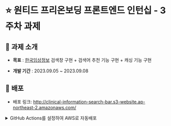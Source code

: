 # ⭐️ 원티드 프리온보딩 프론트엔드 인턴십 - 3주차 과제

## 📌 과제 소개

- **목표** : [한국임상정보](https://clinicaltrialskorea.com/) 검색창 구현 + 검색어 추천 기능 구현 + 캐싱 기능 구현

- **개발 기간** : 2023.09.05 ~ 2023.09.08

## 🔗 배포 
- 배포 링크: http://clinical-information-search-bar.s3-website.ap-northeast-2.amazonaws.com/
<details>
<summary> GitHub Actions를 설정하여 AWS로 자동배포</summary>
  ```
    name: clinical-information-search-bar

# main에 push 이벤트가 발생하면 트리거가 되어서 workflow 실행 됨
on:
  push:
    branches:
      - main
  workflow_dispatch:

jobs:
  cicd:
    runs-on: ubuntu-latest
    steps:
      - name: Git checkout😉
        uses: actions/checkout@v3
      - name: Run "✏️ Remove node_modules and Install node packages"
        run: npm ci
      - name: Run "⚒️ Project build"
        run: npm run build
      - name: Run "🚀 Deploy to S3"
        uses: jakejarvis/s3-sync-action@master
        with:
          args: --acl public-read --follow-symlinks --delete
        env:
          SOURCE_DIR: 'build'
          AWS_REGION: 'ap-northeast-2'
          REACT_APP_API_URL: ${{ secrets.REACT_APP_API_URL }}
          AWS_S3_BUCKET: ${{ secrets.AWS_S3_BUCKET }}
          AWS_ACCESS_KEY_ID: ${{ secrets.AWS_ACCESS_KEY_ID }}
          AWS_SECRET_ACCESS_KEY: ${{ secrets.AWS_SECRET_ACCESS_KEY }}

  ```
</details>

## 🛠️ 사용한 기술 스택

#### Development
`Webpack` `React` `HTML5` `styled-component` `Typescript` `React Router` `Axios`


## 🛫 시작 가이드

- 실행을 위해 다음 Node version이 필요합니다. Node.js v19.0.0

1. 다음 명령어를 사용하여 프로젝트를 clone 하거나,<br/>
   우측 상단의 Code 버튼 -> Download ZIP 를 눌러 프로젝트를 다운로드 하실 수 있습니다.
   ```
   git clone https://github.com/HYBEN09/clinical-information-search-bar.git
   ```
2. 프로젝트 실행에 필요한 패키지를 설치합니다.
   ```
   npm install
   ```

3. 패키지 설치가 끝났다면, 다음 명령어를 사용하여 프로젝트를 실행합니다.
    ```
    npm start
    ```

## 📃 과제 요구사항

- 질환명 검색시 API 호출 통해서 검색어 추천 기능 구현
- API 호출별로 로컬 캐싱 구현
- 입력마다 API 호출하지 않도록 API 호출 횟수를 줄이는 전략 수립 및 실행
- API를 호출할 때 마다 console.info("calling api") 출력을 통해 콘솔창에서 API 호출 횟수 확인이 가능하도록 설정
- 키보드만으로 추천 검색어들로 이동 가능하도록 구현

## ✨ Assignments별 구현 방식

**[Assignment 1] 질환명 검색시 API 호출 통해서 검색어 추천 기능 구현**

**[Assignment 2] API 호출별로 로컬 캐싱 구현**

**[Assignment 3] 입력마다 API 호출하지 않도록 API 호출 횟수를 줄이는 전략 수립 및 실행**

**[Assignment 4] 키보드만으로 추천 검색어들로 이동 가능하도록 구현**


## 🐿️ 프로젝트 성능 진단
![ally](https://github.com/HYBEN09/clinical-information-search-bar/assets/104710243/9b5b8d91-fa24-4b55-80b4-b48b5a22eeb1)

## 🌲 프로젝트 구조

```
.
├── README.md
├── db.json
├── package-lock.json
├── package.json
├── public
│   ├── assets
│   │   ├── favicon.ico
│   │   ├── logo.svg
│   │   ├── mainImg-1.svg
│   │   ├── mainImg-2.svg
│   │   └── mainImg-3.svg
│   └── index.html
├── src
│   ├── @type
│   ├── App.tsx
│   ├── GlobalStyle.ts
│   ├── api
│   │   ├── axios.ts
│   │   └── axiosBase.ts
│   ├── components
│   │   ├── Layout.tsx
│   │   ├── Search
│   │   │   ├── Search.tsx
│   │   │   ├── SearchHistory.tsx
│   │   │   ├── SearchItem.tsx
│   │   │   └── SearchResult.tsx
│   │   └── UI
│   │       ├── Header.tsx
│   │       ├── SearchButton.tsx
│   │       └── SearchInput.tsx
│   ├── constants
│   │   ├── ApiResponse.d.ts
│   │   └── styled.ts
│   ├── context
│   │   └── context.tsx
│   ├── hooks
│   │   ├── useDebounce.ts
│   │   ├── useKeyControl.ts
│   │   ├── useNavigation.ts
│   │   ├── useRecentSearches.ts
│   │   └── useSearchRecommendations.ts
│   ├── index.tsx
│   ├── layout
│   │   └── PageLayout.tsx
│   ├── pages
│   │   ├── Home.tsx
│   │   └── NotFound.tsx
│   ├── routes.tsx
│   └── utils
│       └── cache.ts
├── tsconfig.json
└── webpack
    ├── common.js
    ├── config.js
    ├── dev.js
    ├── plugin
    │   ├── copy.js
    │   ├── dotEnv.js
    │   ├── html.js
    │   └── imageMin.js
    └── prod.js
```

